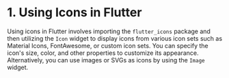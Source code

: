 # 1. Using Icons in Flutter
Using icons in Flutter involves importing the `flutter_icons` package and then utilizing the `Icon` widget to display icons from various icon sets such as Material Icons, FontAwesome, or custom icon sets. You can specify the icon's size, color, and other properties to customize its appearance. Alternatively, you can use images or SVGs as icons by using the `Image` widget.